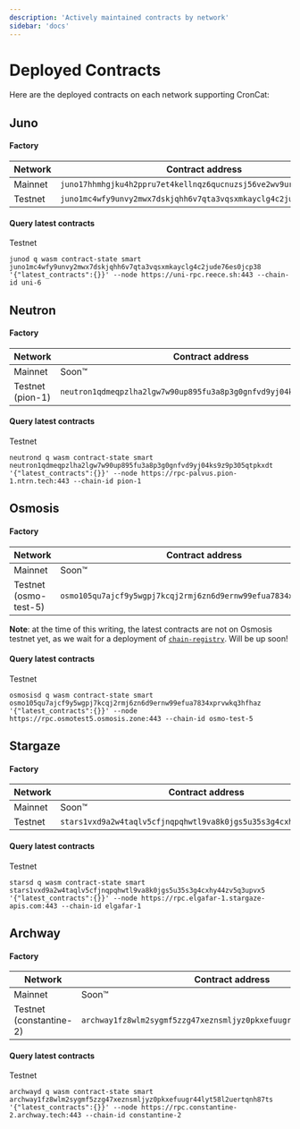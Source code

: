 ```yaml
---
description: 'Actively maintained contracts by network'
sidebar: 'docs'
---
```


# Deployed Contracts

Here are the deployed contracts on each network supporting CronCat:

## Juno

#### Factory

| Network | Contract address                                                  |
|----|-------------------------------------------------------------------|
| Mainnet | `juno17hhmhgjku4h2ppru7et4kellnqz6qucnuzsj56ve2wv9urv7266q8enxdn` |
| Testnet | `juno1mc4wfy9unvy2mwx7dskjqhh6v7qta3vqsxmkayclg4c2jude76es0jcp38` |

#### Query latest contracts

Testnet

    junod q wasm contract-state smart juno1mc4wfy9unvy2mwx7dskjqhh6v7qta3vqsxmkayclg4c2jude76es0jcp38 '{"latest_contracts":{}}' --node https://uni-rpc.reece.sh:443 --chain-id uni-6

## Neutron

#### Factory

| Network          | Contract address                                                     |
|------------------|----------------------------------------------------------------------|
| Mainnet          | Soon™                                                                |
| Testnet (pion-1) | `neutron1qdmeqpzlha2lgw7w90up895fu3a8p3g0gnfvd9yj04ks9z9p305qtpkxdt` |

#### Query latest contracts

Testnet 

    neutrond q wasm contract-state smart neutron1qdmeqpzlha2lgw7w90up895fu3a8p3g0gnfvd9yj04ks9z9p305qtpkxdt '{"latest_contracts":{}}' --node https://rpc-palvus.pion-1.ntrn.tech:443 --chain-id pion-1

## Osmosis

#### Factory

| Network     | Contract address |
|-------------|------------------|
| Mainnet     | Soon™            |
| Testnet (osmo-test-5) | `osmo105qu7ajcf9y5wgpj7kcqj2rmj6zn6d9ernw99efua7834xprvwkq3hfhaz` |

**Note**: at the time of this writing, the latest contracts are not on Osmosis testnet yet, as we wait for a deployment of [`chain-registry`](https://www.npmjs.com/package/chain-registry). Will be up soon!

#### Query latest contracts

Testnet

    osmosisd q wasm contract-state smart osmo105qu7ajcf9y5wgpj7kcqj2rmj6zn6d9ernw99efua7834xprvwkq3hfhaz '{"latest_contracts":{}}' --node https://rpc.osmotest5.osmosis.zone:443 --chain-id osmo-test-5

## Stargaze

#### Factory

| Network | Contract address                                                                                                     |
|----|----------------------------------------------------------------------------------------------------------------------|
| Mainnet | Soon™                                                                                                                |
| Testnet | `stars1vxd9a2w4taqlv5cfjnqpqhwtl9va8k0jgs5u35s3g4cxhy44zv5q3upvx5` |

#### Query latest contracts

Testnet

    starsd q wasm contract-state smart stars1vxd9a2w4taqlv5cfjnqpqhwtl9va8k0jgs5u35s3g4cxhy44zv5q3upvx5 '{"latest_contracts":{}}' --node https://rpc.elgafar-1.stargaze-apis.com:443 --chain-id elgafar-1

## Archway

#### Factory

| Network    | Contract address                                                                                    |
|------------|-----------------------------------------------------------------------------------------------------|
| Mainnet    | Soon™ |
| Testnet (constantine-2) | `archway1fz8wlm2sygmf5zzg47xeznsmljyz0pkxefuugr44lyt58l2uertqnh87ts` |

#### Query latest contracts

Testnet

    archwayd q wasm contract-state smart archway1fz8wlm2sygmf5zzg47xeznsmljyz0pkxefuugr44lyt58l2uertqnh87ts '{"latest_contracts":{}}' --node https://rpc.constantine-2.archway.tech:443 --chain-id constantine-2
